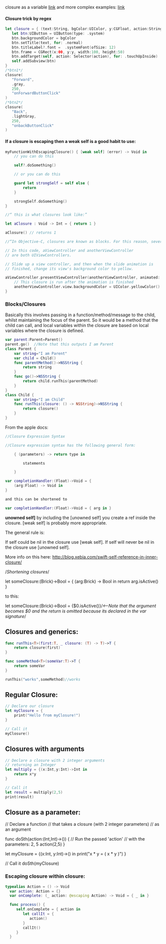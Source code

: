    closure as a variable [link](http://stackoverflow.com/questions/24603559/store-a-closure-as-a-variable-in-swift) and more complex examples: [link](http://fuckingclosuresyntax.com)


   #### Closure trick by regex

   ```swift
   let closure = { (text:String, bgColor:UIColor, y:CGFloat, action:String) in
      let btn:UIButton = UIButton(type: .system)
      btn.backgroundColor = bgColor
      btn.setTitle(text, for: .normal)
      btn.titleLabel?.font =  .systemFont(ofSize: 12)
      btn.frame = CGRect(x:00, y:y, width:100, height:50)
      btn.addTarget(self, action: Selector(action), for: .touchUpInside)
      self.addSubview(btn)
  }
  /*btn1*/
  closure(
      "Forward",
      .gray,
      250,
      "onForwardButtonClick"
  )
  /*btn2*/
  closure(
      "Back",
      .lightGray,
      250,
      "onbackButtonClick"
  )
   ```


   #### If a closure is escaping then a weak self is a good habit to use:

   ```swift
   myFunctionWithEscapingClosure() { [weak self] (error) -> Void in
       // you can do this

       self?.doSomething()

       // or you can do this

       guard let strongSelf = self else {
           return
       }

       strongSelf.doSomething()
   }
   ```

```swift
//“ this is what closures look like:”

let aClosure : Void -> Int = { return 1 }

aClosure() // returns 1

//“In Objective-C, closures are known as blocks. For this reason, several methods that belong to Cocoa and Cocoa Touch contain the word block, where you should provide a closure”

// In this code, aViewController and anotherViewController
// are both UIViewControllers.

// Slide up a view controller, and then when the slide animation is
// finished, change its view's background color to yellow.

aViewController.presentViewController(anotherViewController, animated: true) {
    // This closure is run after the animation is finished
    anotherViewController.view.backgroundColor = UIColor.yellowColor()
}
```


### Blocks/Closures
Basically this involves passing in a function/method/message to the child, whilst maintaining the focus of the parent. So it would be a method that the child can call, and local variables within the closure are based on local variables where the closure is defined.

```swift
var parent:Parent=Parent()
parent.go()  //Note that this outputs I am Parent
class Parent {
    var string="I am Parent"
    var child = Child()
    func parentMethod()->NSString {
        return string
    }
    func go()->NSString {
        return child.runThis(parentMethod)
    }
}
class Child {
    var string="I am Child"
    func runThis(closure: () -> NSString)->NSString {
        return closure()
    }
}
```


From the apple docs:

```swift
//Closure Expression Syntax

//Closure expression syntax has the following general form:

    { (parameters) -> return type in

        statements

    }

```



```swift
var completionHandler:(Float)->Void = {
    (arg:Float) -> Void in
}

and this can be shortened to

var completionHandler:(Float)->Void = { arg in }
```

**unowned self]**
by including the [unowned self] you create a ref inside the closure. [weak self] is probably more appropriate.

The general rule is:

If self could be nil in the closure use [weak self].
If self will never be nil in the closure use [unowned self].

More info on this here: http://blog.xebia.com/swift-self-reference-in-inner-closure/

/*Shortening closures*/

let someClosure:(Brick)->Bool = {
    (arg:Brick) -> Bool in
    return arg.isActive()
}

to this:

let someClosure:(Brick)->Bool = {$0.isActive()}/*<--Note that the argument becomes $0 and the return is omitted because its declared in the var signature*/


## Closures and generics:

```swift
func runThis<T>(first:T, _ closure: (T) -> T)->T {
    return closure(first)
}

func someMethod<T>(someVar:T)->T {
    return someVar
}

runThis("works",someMethod)//works
```

## Regular Closure:
```swift
// Declare our closure
let myClosure = {
    print("Hello from myClosure!")
}

// Call it
myClosure()

```

## Closures with arguments

```swift
// Declare a closure with 2 integer arguments
// returning an Integer
let multiply = {(x:Int,y:Int)->Int in
    return x*y
}

// Call it
let result = multiply(2,5)
print(result)

```

## Closure as a parameter:

// Declare a function
// that takes a closure (with 2 integer parameters)
// as an argument

func doSth(action:(Int,Int)->()) {
    // Run the passed 'action'
    // with the parameters: 2, 5
    action(2,5)
}

let myClosure = {(x:Int, y:Int)->() in
    print("x * y = \( x * y )")
}

// Call it
doSth(myClosure)


### Escaping closure within closure:

```swift
typealias Action = () -> Void
  var action: Action = {}
  var onComplete: (_ action: @escaping Action) -> Void = { _ in }

  func process() {
     self.onComplete = { action in
        let callIt = {
           action()
        }
        callIt()
     }
  }
```
